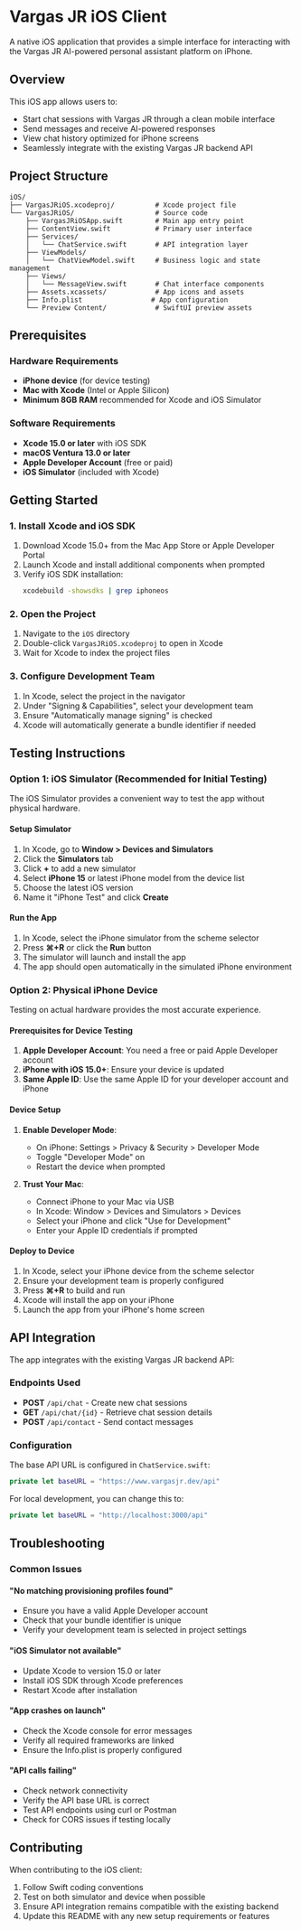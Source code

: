 # Vargas JR iOS Client

A native iOS application that provides a simple interface for interacting with the Vargas JR AI-powered personal assistant platform on iPhone.

## Overview

This iOS app allows users to:

- Start chat sessions with Vargas JR through a clean mobile interface
- Send messages and receive AI-powered responses
- View chat history optimized for iPhone screens
- Seamlessly integrate with the existing Vargas JR backend API

## Project Structure

```
iOS/
├── VargasJRiOS.xcodeproj/          # Xcode project file
└── VargasJRiOS/                    # Source code
    ├── VargasJRiOSApp.swift        # Main app entry point
    ├── ContentView.swift           # Primary user interface
    ├── Services/
    │   └── ChatService.swift       # API integration layer
    ├── ViewModels/
    │   └── ChatViewModel.swift     # Business logic and state management
    ├── Views/
    │   └── MessageView.swift       # Chat interface components
    ├── Assets.xcassets/            # App icons and assets
    ├── Info.plist                 # App configuration
    └── Preview Content/            # SwiftUI preview assets
```

## Prerequisites

### Hardware Requirements

- **iPhone device** (for device testing)
- **Mac with Xcode** (Intel or Apple Silicon)
- **Minimum 8GB RAM** recommended for Xcode and iOS Simulator

### Software Requirements

- **Xcode 15.0 or later** with iOS SDK
- **macOS Ventura 13.0 or later**
- **Apple Developer Account** (free or paid)
- **iOS Simulator** (included with Xcode)

## Getting Started

### 1. Install Xcode and iOS SDK

1. Download Xcode 15.0+ from the Mac App Store or Apple Developer Portal
2. Launch Xcode and install additional components when prompted
3. Verify iOS SDK installation:
   ```bash
   xcodebuild -showsdks | grep iphoneos
   ```

### 2. Open the Project

1. Navigate to the `iOS` directory
2. Double-click `VargasJRiOS.xcodeproj` to open in Xcode
3. Wait for Xcode to index the project files

### 3. Configure Development Team

1. In Xcode, select the project in the navigator
2. Under "Signing & Capabilities", select your development team
3. Ensure "Automatically manage signing" is checked
4. Xcode will automatically generate a bundle identifier if needed

## Testing Instructions

### Option 1: iOS Simulator (Recommended for Initial Testing)

The iOS Simulator provides a convenient way to test the app without physical hardware.

#### Setup Simulator

1. In Xcode, go to **Window > Devices and Simulators**
2. Click the **Simulators** tab
3. Click **+** to add a new simulator
4. Select **iPhone 15** or latest iPhone model from the device list
5. Choose the latest iOS version
6. Name it "iPhone Test" and click **Create**

#### Run the App

1. In Xcode, select the iPhone simulator from the scheme selector
2. Press **⌘+R** or click the **Run** button
3. The simulator will launch and install the app
4. The app should open automatically in the simulated iPhone environment

### Option 2: Physical iPhone Device

Testing on actual hardware provides the most accurate experience.

#### Prerequisites for Device Testing

1. **Apple Developer Account**: You need a free or paid Apple Developer account
2. **iPhone with iOS 15.0+**: Ensure your device is updated
3. **Same Apple ID**: Use the same Apple ID for your developer account and iPhone

#### Device Setup

1. **Enable Developer Mode**:

   - On iPhone: Settings > Privacy & Security > Developer Mode
   - Toggle "Developer Mode" on
   - Restart the device when prompted

2. **Trust Your Mac**:
   - Connect iPhone to your Mac via USB
   - In Xcode: Window > Devices and Simulators > Devices
   - Select your iPhone and click "Use for Development"
   - Enter your Apple ID credentials if prompted

#### Deploy to Device

1. In Xcode, select your iPhone device from the scheme selector
2. Ensure your development team is properly configured
3. Press **⌘+R** to build and run
4. Xcode will install the app on your iPhone
5. Launch the app from your iPhone's home screen

## API Integration

The app integrates with the existing Vargas JR backend API:

### Endpoints Used

- **POST** `/api/chat` - Create new chat sessions
- **GET** `/api/chat/{id}` - Retrieve chat session details
- **POST** `/api/contact` - Send contact messages

### Configuration

The base API URL is configured in `ChatService.swift`:

```swift
private let baseURL = "https://www.vargasjr.dev/api"
```

For local development, you can change this to:

```swift
private let baseURL = "http://localhost:3000/api"
```

## Troubleshooting

### Common Issues

#### "No matching provisioning profiles found"

- Ensure you have a valid Apple Developer account
- Check that your bundle identifier is unique
- Verify your development team is selected in project settings

#### "iOS Simulator not available"

- Update Xcode to version 15.0 or later
- Install iOS SDK through Xcode preferences
- Restart Xcode after installation

#### "App crashes on launch"

- Check the Xcode console for error messages
- Verify all required frameworks are linked
- Ensure the Info.plist is properly configured

#### "API calls failing"

- Check network connectivity
- Verify the API base URL is correct
- Test API endpoints using curl or Postman
- Check for CORS issues if testing locally

## Contributing

When contributing to the iOS client:

1. Follow Swift coding conventions
2. Test on both simulator and device when possible
3. Ensure API integration remains compatible with the existing backend
4. Update this README with any new setup requirements or features
